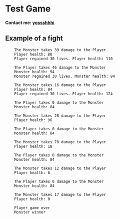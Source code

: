 # Test Game

**Contact me: [yossshhhi](https://t.me/yossshhhi)**

## Example of a fight


        The Monster takes 39 damage to the Player
        Player health: 80
        Player regained 30 lives. Player health: 110

        The Player takes 46 damage to the Monster
        Monster health: 54
        Monster regained 30 lives. Monster health: 84

        The Monster takes 16 damage to the Player
        Player health: 94
        Player regained 30 lives. Player health: 124

        The Player takes 0 damage to the Monster
        Monster health: 84

        The Monster takes 28 damage to the Player
        Player health: 96

        The Player takes 0 damage to the Monster
        Monster health: 84

        The Monster takes 78 damage to the Player
        Player health: 18

        The Player takes 0 damage to the Monster
        Monster health: 84

        The Monster takes 12 damage to the Player
        Player health: 6

        The Player takes 0 damage to the Monster
        Monster health: 84

        The Monster takes 17 damage to the Player
        Player health: 0

        Player game over
        Monster winner